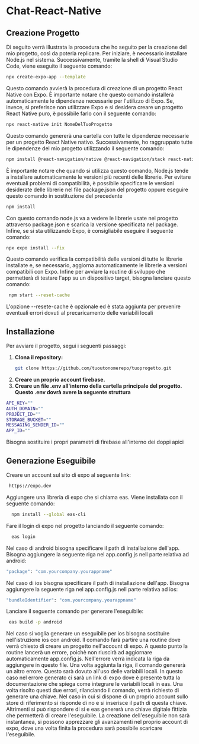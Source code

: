 # Chat-React-Native
## Creazione Progetto
Di seguito verrà illustrata la procedura che ho seguito per la creazione del mio progetto, così da poterla replicare.
Per iniziare, è necessario installare Node.js nel sistema. Successivamente, tramite la shell di Visual Studio Code, viene eseguito il seguente comando:
```bash
npx create-expo-app --template
```
Questo comando avvierà la procedura di creazione di un progetto React Native con Expo. È importante notare che questo comando installerà automaticamente le dipendenze necessarie per l'utilizzo di Expo.
Se, invece, si preferisce non utilizzare Expo e si desidera creare un progetto React Native puro, è possibile farlo con il seguente comando:
```bash
npx react-native init NomeDelTuoProgetto
```
Questo comando genererà una cartella con tutte le dipendenze necessarie per un progetto React Native nativo. Successivamente, ho raggruppato tutte le dipendenze del mio progetto utilizzando il seguente comando:
```bash
npm install @react-navigation/native @react-navigation/stack react-native-gifted-chat @react-native-async-storage/async-storage firebase expo-constants dotenv react-native-gesture-handler react-native-screens react-native-safe-area-context @react-native-community/masked-view uuid react-native-get-random-values
```
È importante notare che quando si utilizza questo comando, Node.js tende a installare automaticamente le versioni più recenti delle librerie. Per evitare eventuali problemi di compatibilità, è possibile specificare le versioni desiderate delle librerie nel file package.json del progetto oppure eseguire questo comando in sostituzione del precedente
```bash
npm install
```
Con questo comando node.js va a vedere le librerie usate nel progetto attraverso package.json e scarica la versione specificata nel package.
Infine, se si sta utilizzando Expo, è consigliabile eseguire il seguente comando:
```bash
npx expo install --fix
```
Questo comando verifica la compatibilità delle versioni di tutte le librerie installate e, se necessario, aggiorna automaticamente le librerie a versioni compatibili con Expo.
Infine per avviare la routine di sviluppo che permetterà di testare l'app su un dispositivo target, bisogna lanciare questo comando:
```bash
 npm start --reset-cache
```
L'opzione --resete-cache è opzionale ed è stata aggiunta per prevenire eventuali errori dovuti al precaricamento delle variabili locali
## Installazione
Per avviare il progetto, segui i seguenti passaggi:

1. **Clona il repository:**
   ```bash
   git clone https://github.com/tuoutonomerepo/tuoprogetto.git
   ```
2. **Creare un proprio account firebase.**
3. **Creare un file .env all'interno della cartella principale del progetto. Questo .env dovrà avere la seguente struttura**
```bash
API_KEY=""
AUTH_DOMAIN=""
PROJECT_ID=""
STORAGE_BUCKET=""
MESSAGING_SENDER_ID=""
APP_ID=""
   ```
Bisogna sostituire i propri parametri di firebase all'interno dei doppi apici
## Generazione Eseguibile
Creare un account sul sito di expo al seguente link:
  ```bash
   https://expo.dev
   ```
 Aggiungere una libreria di expo che si chiama eas. Viene installata con il seguente comando:
 ```bash
   npm install --global eas-cli
   ```
Fare il login di expo nel progetto lanciando il seguente comando:
 ```bash
   eas login
   ```
Nel caso di android bisogna specificare il path di installazione dell'app. Bisogna aggiungere la seguente riga nel app.config.js nell parte relativa ad android:
 ```bash
 "package": "com.yourcompany.yourappname"
   ```
Nel caso di ios bisogna specificare il path di installazione dell'app. Bisogna aggiungere la seguente riga nel app.config.js nell parte relativa ad ios:
 ```bash
"bundleIdentifier": "com.yourcompany.yourappname"
   ```
Lanciare il seguente comando per generare l'eseguibile:
 ```bash
  eas build -p android
   ```
Nel caso si voglia generare un eseguibile per ios bisogna sostituire nell'istruzione ios con android. Il comando farà partire una routine dove verrà chiesto di creare un progetto nell'account di expo. A questo punto la routine lancerà un errore, poichè non riuscirà ad aggiornare automaticamente app.config.js. Nell'errore verrà indicata la riga da aggiungere in questo file. Una volta aggiunta la riga, il comando genererà un altro errore. Questo sarà dovuto all'uso delle variabili locali. In questo caso nel errore generato ci sarà un link di expo dove è presente tutta la documentazione che spiega come integrare le variabili locali in eas. Una volta risolto questi due errori, rilanciando il comando, verrà richiesto di generare una chiave. Nel caso in cui si dispone di un proprio account sullo store di riferimento si risponde di no e si inserisce il path di questa chiave. Altrimenti si può rispondere di si e eas genererà una chiave digitale fittizia che permetterà di creare l'eseguibile. La creazione dell'eseguibile non sarà instantanea, si possono apprezzare gli avanzamenti nel proprio account di expo, dove una volta finita la procedura sarà possibile scaricare l'eseguibile.
